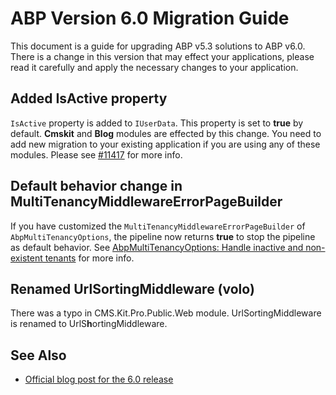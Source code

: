 # ABP Version 6.0 Migration Guide

This document is a guide for upgrading ABP v5.3 solutions to ABP v6.0. There is a change in this version that may effect your applications, please read it carefully and apply the necessary changes to your application.

## Added IsActive property

`IsActive` property is added to `IUserData`. This property is set to **true** by default. **Cmskit** and **Blog** modules are effected by this change. You need to add new migration to your existing application if you are using any of these modules. Please see [#11417](https://github.com/abpframework/abp/pull/11417) for more info.

## Default behavior change in MultiTenancyMiddlewareErrorPageBuilder

If you have customized the `MultiTenancyMiddlewareErrorPageBuilder` of `AbpMultiTenancyOptions`, the pipeline now returns **true**  to stop the pipeline as default behavior. See [AbpMultiTenancyOptions: Handle inactive and non-existent tenants](https://github.com/abpframework/abp/blob/dev/docs/en/Multi-Tenancy.md#abpmultitenancyoptions-handle-inactive-and-non-existent-tenants) for more info.



## Renamed UrlSortingMiddleware (volo)

There was a typo in CMS.Kit.Pro.Public.Web module. UrlSortingMiddleware is renamed to UrlS**h**ortingMiddleware. 

## See Also

* [Official blog post for the 6.0 release](https://blog.abp.io/abp/ABP.IO-Platform-6.0-RC-Has-Been-Published)
